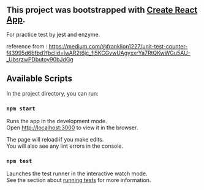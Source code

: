 ## This project was bootstrapped with [Create React App](https://github.com/facebook/create-react-app).

For practice test by jest and enzyme.

reference from : https://medium.com/@franklion1227/unit-test-counter-f43995d6bfbd?fbclid=IwAR2t6jc_fl5KCGvwUAgyxxrYa7RtQKwWGu5AU-_UbsrzwPDbutoy90bJdGg

## Available Scripts

In the project directory, you can run:

### `npm start`

Runs the app in the development mode.<br>
Open [http://localhost:3000](http://localhost:3000) to view it in the browser.

The page will reload if you make edits.<br>
You will also see any lint errors in the console.

### `npm test`

Launches the test runner in the interactive watch mode.<br>
See the section about [running tests](https://facebook.github.io/create-react-app/docs/running-tests) for more information.


